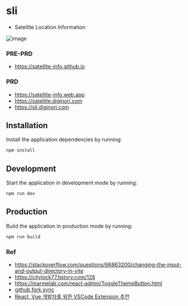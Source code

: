 # sli
- Satellite Location Information

![image](https://github.com/satellite-info/satellite-info.github.io/assets/87309910/f2216aef-54a8-43ba-8731-e097987f807a)

### PRE-PRD
- https://satellite-info.github.io

### PRD 
- https://satellite-info.web.app
- https://satellite.diginori.com
- https://sli.diginori.com

## Installation
Install the application dependencies by running:

```sh
npm install
```

## Development
Start the application in development mode by running:

```sh
npm run dev
```

## Production
Build the application in production mode by running:

```sh
npm run build
```

### Ref
- https://stackoverflow.com/questions/66863200/changing-the-input-and-output-directory-in-vite
- https://citylock77.tistory.com/128
- https://marmelab.com/react-admin/ToggleThemeButton.html
- [github fork sync](https://velog.io/@yourmean/TIL-Github-Fork%ED%95%9C-Repository-Update-%ED%95%98%EA%B8%B0)
- [React, Vue 개발자를 위한 VSCode Extension 추천](https://violetboralee.medium.com/react-%EA%B0%9C%EB%B0%9C%EC%9E%90%EB%A5%BC-%EC%9C%84%ED%95%9C-vscode-extension-f50474b1cfac)

